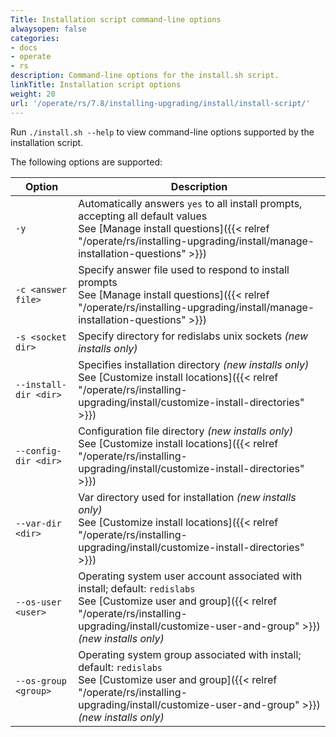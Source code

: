 ```yaml
---
Title: Installation script command-line options
alwaysopen: false
categories:
- docs
- operate
- rs
description: Command-line options for the install.sh script.
linkTitle: Installation script options
weight: 20
url: '/operate/rs/7.8/installing-upgrading/install/install-script/'
---
```


Run `./install.sh --help` to view command-line options supported by the installation script.

The following options are supported:

| Option | Description |
|--------|-------------|
| `-y` | Automatically answers `yes` to all install prompts, accepting all default values<br/>See [Manage install questions]({{< relref "/operate/rs/installing-upgrading/install/manage-installation-questions" >}})|
| <nobr>`-c <answer file>`</nobr> | Specify answer file used to respond to install prompts<br/>See [Manage install questions]({{< relref "/operate/rs/installing-upgrading/install/manage-installation-questions" >}})|
| <nobr>`-s <socket dir>`</s> | Specify directory for redislabs unix sockets  _(new installs only)_|
| <nobr>`--install-dir <dir>`</nobr> | Specifies installation directory _(new installs only)_ <br/> See [Customize install locations]({{< relref "/operate/rs/installing-upgrading/install/customize-install-directories" >}})|  
| <nobr>`--config-dir <dir>` | Configuration file directory *(new installs only)* <br/>See [Customize install locations]({{< relref "/operate/rs/installing-upgrading/install/customize-install-directories" >}})|
| <nobr>`--var-dir <dir>`</nobr> | Var directory used for installation *(new installs only)* <br/>See [Customize install locations]({{< relref "/operate/rs/installing-upgrading/install/customize-install-directories" >}})|
| <nobr>`--os-user <user>`| Operating system user account associated with install; default: `redislabs`<br/>See [Customize user and group]({{< relref "/operate/rs/installing-upgrading/install/customize-user-and-group" >}}) *(new installs only)*|
|<nobr>`--os-group <group>` | Operating system group associated with install; default: `redislabs`<br/>See [Customize user and group]({{< relref "/operate/rs/installing-upgrading/install/customize-user-and-group" >}}) *(new installs only)* |
